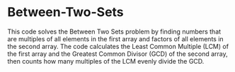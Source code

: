 # Between-Two-Sets
This code solves the Between Two Sets problem by finding numbers that are multiples of all elements in the first array and factors of all elements in the second array.
The code calculates the Least Common Multiple (LCM) of the first array and the Greatest Common Divisor (GCD) of the second array, then counts how many multiples of the LCM evenly divide the GCD.

